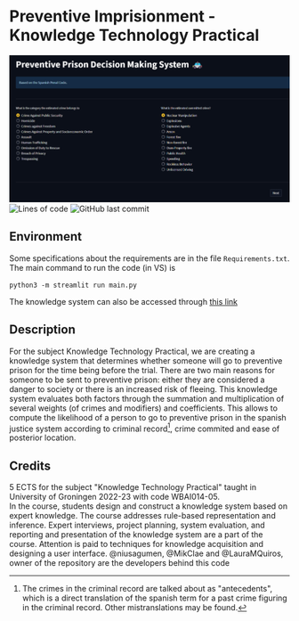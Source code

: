 # Preventive Imprisionment  - Knowledge Technology Practical
![Initial overview](/img/Intro.png)
![Lines of code](https://tokei.rs/b1/github.com/LauraMQuiros/Preventive-Imprisionment-Knowledge-System)
![GitHub last commit](https://img.shields.io/github/last-commit/LauraMQuiros/Preventive-Imprisionment-Knowledge-System)

## Environment
Some specifications about the requirements are in the file `Requirements.txt`. 
The main command to run the code (in VS) is 
```
python3 -m streamlit run main.py
```
The knowledge system can also be accessed through [this link](https://huggingface.co/spaces/captainanna/KTP_preventive_Prison)

## Description
For the subject Knowledge Technology Practical, we are creating a knowledge system that determines whether someone will go to preventive prison for the time being before the trial. 
There are two main reasons for someone to be sent to preventive prison: either they are considered a danger to society or there is an increased risk of fleeing. 
This knowledge system evaluates both factors through the summation and multiplication of several weights (of crimes and modifiers) and coefficients. 
This allows to compute the likelihood of a person to go to preventive prison in the spanish justice system according to criminal record[^1], crime commited and ease of posterior location.

## Credits
5 ECTS for the subject "Knowledge Technology Practical" taught in University of Groningen 2022-23 with code WBAI014-05. 	
In the course, students design and construct a knowledge system based on expert knowledge. The course addresses rule-based representation and inference. Expert interviews, project planning, system evaluation, and reporting and presentation of the knowledge system are a part of the course. Attention is paid to techniques for knowledge acquisition and designing a user interface.
@niusagumen, @MikClae and @LauraMQuiros, owner of the repository are the developers behind this code

[^1]: The crimes in the criminal record are talked about as "antecedents", which is a direct translation of the spanish term for a past crime figuring in the criminal record. Other mistranslations may be found.